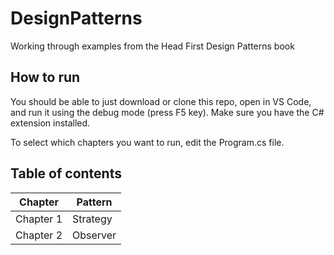 # DesignPatterns
Working through examples from the Head First Design Patterns book

## How to run
You should be able to just download or clone this repo, open in VS Code, and run it using the debug mode (press F5 key). Make sure you have the C# extension installed.

To select which chapters you want to run, edit the Program.cs file.

## Table of contents

| Chapter | Pattern |
| ------ | ------ |
| Chapter 1 | Strategy |
| Chapter 2 | Observer |
